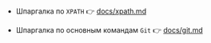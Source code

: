 - Шпаргалка по `XPATH` 👉 [docs/xpath.md](https://github.com/hypo69/selenium_examples/blob/master/docs/xpath.md)

- Шпаргалка по основным командам `Git` 👉 [docs/git.md](https://github.com/hypo69/selenium_examples/blob/master/docs/git.md)
